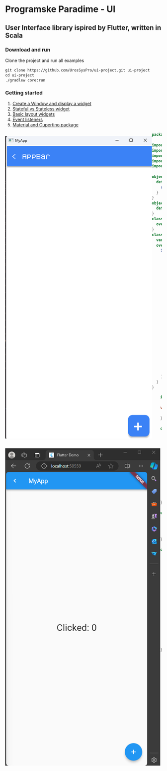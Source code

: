 # Programske Paradime - UI
## User Interface library ispired by Flutter, written in Scala


### Download and run
Clone the project and run all examples
```
git clone https://github.com/UrosSysPro/ui-project.git ui-project
cd ui-project
./gradlew core:run
```

### Getting started
1. [Create a Window and display a widget](docs/CreateWindowAndDisplayWidget.md)
2. [Stateful vs Stateless widget](docs/StatefulVsStateless.md)
3. [Basic layout widgets](docs/LayoutWidgets.md)
4. [Event listeners](docs/EventListeners.md)
5. [Material and Cupertino package](docs/Design.md)

<p style="float: left">
  <img src="./images/scala%20app.png">
</p>

```scala
package com.systemvi.examples.uitest.material

import com.systemvi.engine.ui.{ UIApplication, Widget, runApp}
import com.systemvi.engine.ui.utils.context.BuildContext
import com.systemvi.engine.ui.utils.data.{Colors}
import com.systemvi.engine.ui.widgets.material.{AppBar, FloatingActionButton, Scaffold}
import com.systemvi.engine.ui.widgets.{Center, EdgeInsets, Padding, State, StatefulWidget, Text, TextStyle}

object App{
  def main(): Unit = {
    runApp("MyApp",MyApp())
  }
}
object MyApp{
  def apply(): MyApp = new MyApp()
}
class MyApp() extends StatefulWidget{
  override def createState(): State = new MyAppState()
}
class MyAppState extends State{
  var clicks:Int=0
  override def build(context: BuildContext): Widget = {
    Scaffold(
      appBar = AppBar(
        leading = Padding(
          padding = EdgeInsets.symetric(horizontal = 20),
          child = Text("<",
            font = UIApplication.font,
            style = TextStyle(scale = 0.5f, color = Colors.white)
          )
        ),
        title = Text("AppBar",
          style = TextStyle(scale = 0.5f, color = Colors.white),
          font = UIApplication.font
        )
      ),
      body = Center(
        child = Text(s"Clicks: $clicks",
          font = UIApplication.font,
          style = TextStyle(color = Colors.white)
        )
      ),
      floatingActionButton = FloatingActionButton(
        onTap = () => setState(() => clicks += 1),
        child = Text("+", font = UIApplication.font)
      )
    )
  }
}

```
<p style="float: left">
  <img src="./images/flutter%20app.png">
</p>

```dart
import 'package:flutter/material.dart';

void main() {
  runApp(const MyApp());
}

class MyApp extends StatelessWidget {
  const MyApp({super.key});

  // This widget is the root of your application.
  @override
  Widget build(BuildContext context) {
    return MaterialApp(
      title: 'Flutter Demo',
      theme: ThemeData(
        useMaterial3: false,
      ),
      home: const MyHomePage(),
    );
  }
}

class MyHomePage extends StatefulWidget {
  const MyHomePage({super.key});

  @override
  State<MyHomePage> createState() => _MyHomePageState();
}

class _MyHomePageState extends State<MyHomePage> {
  int counter = 0;

  @override
  Widget build(BuildContext context) {
    return Scaffold(
      appBar: AppBar(
        leading: Icon(Icons.chevron_left),
        title: Text("MyApp"),
      ),
      body:  Center(
          child:Text("Clicked: $counter",style: TextStyle(fontSize: 30),)
      ),
      floatingActionButton: FloatingActionButton(
        onPressed: ()=>setState(()=>counter++),
        child: const Icon(Icons.add),
      ), // This trailing comma makes auto-formatting nicer for build methods.
    );
  }
}

```
